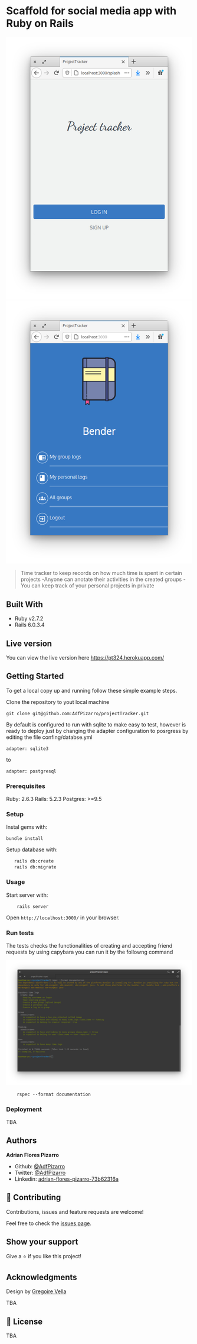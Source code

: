 # Scaffold for social media app with Ruby on Rails

![screenshot](./img/splash.png)
![screenshot](./img/profile.png)

> Time tracker to keep records on how much time is spent in certain projects
 -Anyone can anotate their activities in the created groups
 -You can keep track of your personal projects in private


## Built With

- Ruby v2.7.2
- Rails 6.0.3.4

## Live version

You can view the live version here
https://pt324.herokuapp.com/

## Getting Started


To get a local copy up and running follow these simple example steps.

Clone the repository to yout local machine

```
git clone git@github.com:AdfPizarro/projectTracker.git
```
By default is configured to run with sqlite to make easy to test, however
is ready to deploy just by changing the adapter configuration to posrgress
by editing the file confing/databse.yml

```
adapter: sqlite3
```
 to

```
adapter: postgresql
```

### Prerequisites

Ruby: 2.6.3
Rails: 5.2.3
Postgres: >=9.5

### Setup

Instal gems with:

```
bundle install
```

Setup database with:

```
   rails db:create
   rails db:migrate
```

### Usage

Start server with:

```
    rails server
```

Open `http://localhost:3000/` in your browser.

### Run tests

The tests checks the functionalities of creating and accepting friend requests
by using capybara you can run it by the followng command

![screenshot](./img/test.png)

```
    rspec --format documentation
```

### Deployment

TBA

## Authors

 **Adrian Flores Pizarro**

- Github: [@AdfPizarro](https://github.com/AdfPizarro)
- Twitter: [@AdfPizarro](https://twitter.com/adfpizarro)
- Linkedin: [adrian-flores-pizarro-73b62316a](https://www.linkedin.com/in/adrian-flores-pizarro-73b62316a/)

## 🤝 Contributing

Contributions, issues and feature requests are welcome!

Feel free to check the [issues page](issues/).

## Show your support

Give a ⭐️ if you like this project!

## Acknowledgments

Design by [Gregoire Vella](https://www.behance.net/gregoirevella)

TBA

## 📝 License

TBA
